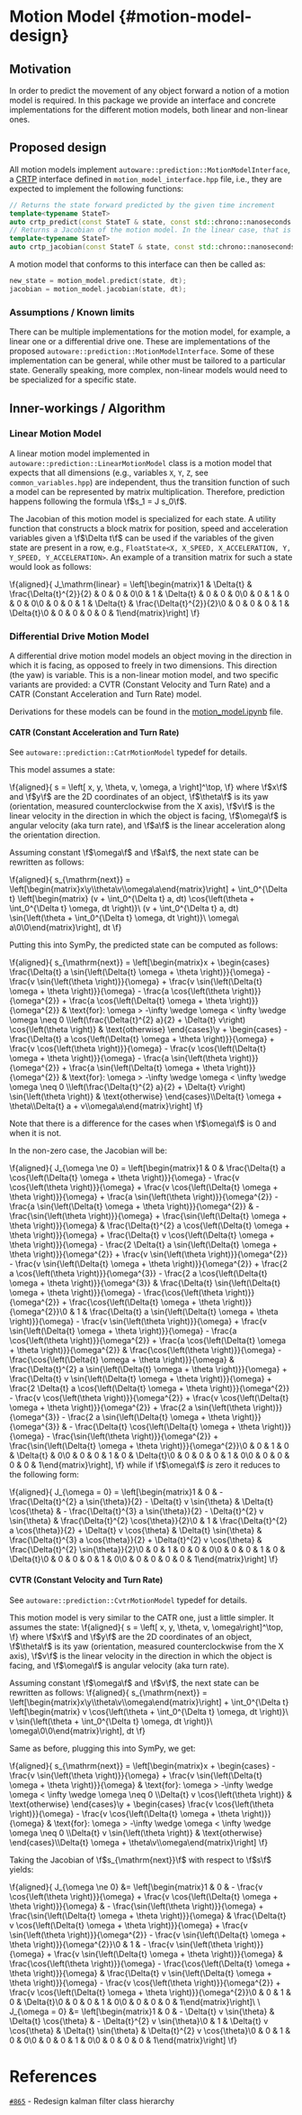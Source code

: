 Motion Model {#motion-model-design}
=============

## Motivation
In order to predict the movement of any object forward a notion of a motion model is required. In
this package we provide an interface and concrete implementations for the different motion models,
both linear and non-linear ones.

## Proposed design

All motion models implement `autoware::prediction::MotionModelInterface`, a
[CRTP](https://en.wikipedia.org/wiki/Curiously_recurring_template_pattern) interface defined in
`motion_model_interface.hpp` file, i.e., they are expected to implement the following functions:

```cpp
// Returns the state forward predicted by the given time increment
template<typename StateT>
auto crtp_predict(const StateT & state, const std::chrono::nanoseconds & dt) const;
// Returns a Jacobian of the motion model. In the linear case, that is equal to a transition matrix.
template<typename StateT>
auto crtp_jacobian(const StateT & state, const std::chrono::nanoseconds & dt) const;
```

A motion model that conforms to this interface can then be called as:

```cpp
new_state = motion_model.predict(state, dt);
jacobian = motion_model.jacobian(state, dt);
```

### Assumptions / Known limits
There can be multiple implementations for the motion model, for example, a linear one or a
differential drive one. These are implementations of the proposed
`autoware::prediction::MotionModelInterface`. Some of these implementation can be general, while
other must be tailored to a particular state. Generally speaking, more complex, non-linear models
would need to be specialized for a specific state.

## Inner-workings / Algorithm

### Linear Motion Model
A linear motion model implemented in `autoware::prediction::LinearMotionModel` class is a motion
model that expects that all dimensions (e.g., variables `X`, `Y`, `Z`, see `common_variables.hpp`)
are independent, thus the transition function of such a model can be represented by matrix
multiplication. Therefore, prediction happens following the formula \f$s_1 = J s_0\f$.

The Jacobian of this motion model is specialized for each state. A utility function that constructs
a block matrix for position, speed and acceleration variables given a \f$\Delta t\f$ can be used if
the variables of the given state are present in a row, e.g., `FloatState<X, X_SPEED, X_ACCELERATION,
Y, Y_SPEED, Y_ACCELERATION>`. An example of a transition matrix for such a state would look as
follows:

\f{aligned}{
J_\mathrm{linear} = \left[\begin{matrix}1 & \Delta{t} & \frac{\Delta{t}^{2}}{2} & 0 & 0 & 0\\0 & 1 & \Delta{t} & 0 & 0 & 0\\0 & 0 & 1 & 0 & 0 & 0\\0 & 0 & 0 & 1 & \Delta{t} & \frac{\Delta{t}^{2}}{2}\\0 & 0 & 0 & 0 & 1 & \Delta{t}\\0 & 0 & 0 & 0 & 0 & 1\end{matrix}\right]
\f}

### Differential Drive Motion Model

A differential drive motion model models an object moving in the direction in which it is facing, as
opposed to freely in two dimensions. This direction (the yaw) is variable. This is a non-linear
motion model, and two specific variants are provided: a CVTR (Constant Velocity and Turn Rate) and a
CATR (Constant Acceleration and Turn Rate) model.

Derivations for these models can be found in the [motion_model.ipynb](https://gitlab.com/autowarefoundation/autoware.auto/AutowareAuto/-/blob/master/src/prediction/kalman_filter/notebooks/motion_model.ipynb) file.

#### CATR (Constant Acceleration and Turn Rate)

See `autoware::prediction::CatrMotionModel` typedef for details.

This model assumes a state:

\f{aligned}{
s = \left[ x, y, \theta, v, \omega, a \right]^\top,
\f}
where \f$x\f$ and \f$y\f$ are the 2D coordinates of an object, \f$\theta\f$ is its yaw (orientation,
measured counterclockwise from the X axis), \f$v\f$ is the linear velocity in the direction in which
the object is facing, \f$\omega\f$ is angular velocity (aka turn rate), and \f$a\f$ is the linear
acceleration along the orientation direction.

Assuming constant \f$\omega\f$ and \f$a\f$, the next state can be rewritten as follows:

\f{aligned}{
s_{\mathrm{next}} = \left[\begin{matrix}x\\y\\\theta\\v\\\omega\\a\end{matrix}\right] + \int_0^{\Delta t} \left[\begin{matrix} (v + \int_0^{\Delta t} a, dt) \cos{\left(\theta + \int_0^{\Delta t} \omega, dt \right)}\\ (v + \int_0^{\Delta t} a, dt) \sin{\left(\theta + \int_0^{\Delta t} \omega, dt \right)}\\ \omega\\ a\\0\\0\end{matrix}\right], dt
\f}

Putting this into SymPy, the predicted state can be computed as follows:

\f{aligned}{
s_{\mathrm{next}} = \left[\begin{matrix}x + \begin{cases} \frac{\Delta{t} a \sin{\left(\Delta{t} \omega + \theta \right)}}{\omega} - \frac{v \sin{\left(\theta \right)}}{\omega} + \frac{v \sin{\left(\Delta{t} \omega + \theta \right)}}{\omega} - \frac{a \cos{\left(\theta \right)}}{\omega^{2}} + \frac{a \cos{\left(\Delta{t} \omega + \theta \right)}}{\omega^{2}} & \text{for}\: \omega > -\infty \wedge \omega < \infty \wedge \omega \neq 0 \\\left(\frac{\Delta{t}^{2} a}{2} + \Delta{t} v\right) \cos{\left(\theta \right)} & \text{otherwise} \end{cases}\\y + \begin{cases} - \frac{\Delta{t} a \cos{\left(\Delta{t} \omega + \theta \right)}}{\omega} + \frac{v \cos{\left(\theta \right)}}{\omega} - \frac{v \cos{\left(\Delta{t} \omega + \theta \right)}}{\omega} - \frac{a \sin{\left(\theta \right)}}{\omega^{2}} + \frac{a \sin{\left(\Delta{t} \omega + \theta \right)}}{\omega^{2}} & \text{for}\: \omega > -\infty \wedge \omega < \infty \wedge \omega \neq 0 \\\left(\frac{\Delta{t}^{2} a}{2} + \Delta{t} v\right) \sin{\left(\theta \right)} & \text{otherwise} \end{cases}\\\Delta{t} \omega + \theta\\\Delta{t} a + v\\\omega\\a\end{matrix}\right]
\f}

Note that there is a difference for the cases when \f$\omega\f$ is 0 and when it is not.

In the non-zero case, the Jacobian will be:

\f{aligned}{
J_{\omega \ne 0} = \left[\begin{matrix}1 & 0 & \frac{\Delta{t} a \cos{\left(\Delta{t} \omega + \theta \right)}}{\omega} - \frac{v \cos{\left(\theta \right)}}{\omega} + \frac{v \cos{\left(\Delta{t} \omega + \theta \right)}}{\omega} + \frac{a \sin{\left(\theta \right)}}{\omega^{2}} - \frac{a \sin{\left(\Delta{t} \omega + \theta \right)}}{\omega^{2}} & - \frac{\sin{\left(\theta \right)}}{\omega} + \frac{\sin{\left(\Delta{t} \omega + \theta \right)}}{\omega} & \frac{\Delta{t}^{2} a \cos{\left(\Delta{t} \omega + \theta \right)}}{\omega} + \frac{\Delta{t} v \cos{\left(\Delta{t} \omega + \theta \right)}}{\omega} - \frac{2 \Delta{t} a \sin{\left(\Delta{t} \omega + \theta \right)}}{\omega^{2}} + \frac{v \sin{\left(\theta \right)}}{\omega^{2}} - \frac{v \sin{\left(\Delta{t} \omega + \theta \right)}}{\omega^{2}} + \frac{2 a \cos{\left(\theta \right)}}{\omega^{3}} - \frac{2 a \cos{\left(\Delta{t} \omega + \theta \right)}}{\omega^{3}} & \frac{\Delta{t} \sin{\left(\Delta{t} \omega + \theta \right)}}{\omega} - \frac{\cos{\left(\theta \right)}}{\omega^{2}} + \frac{\cos{\left(\Delta{t} \omega + \theta \right)}}{\omega^{2}}\\0 & 1 & \frac{\Delta{t} a \sin{\left(\Delta{t} \omega + \theta \right)}}{\omega} - \frac{v \sin{\left(\theta \right)}}{\omega} + \frac{v \sin{\left(\Delta{t} \omega + \theta \right)}}{\omega} - \frac{a \cos{\left(\theta \right)}}{\omega^{2}} + \frac{a \cos{\left(\Delta{t} \omega + \theta \right)}}{\omega^{2}} & \frac{\cos{\left(\theta \right)}}{\omega} - \frac{\cos{\left(\Delta{t} \omega + \theta \right)}}{\omega} & \frac{\Delta{t}^{2} a \sin{\left(\Delta{t} \omega + \theta \right)}}{\omega} + \frac{\Delta{t} v \sin{\left(\Delta{t} \omega + \theta \right)}}{\omega} + \frac{2 \Delta{t} a \cos{\left(\Delta{t} \omega + \theta \right)}}{\omega^{2}} - \frac{v \cos{\left(\theta \right)}}{\omega^{2}} + \frac{v \cos{\left(\Delta{t} \omega + \theta \right)}}{\omega^{2}} + \frac{2 a \sin{\left(\theta \right)}}{\omega^{3}} - \frac{2 a \sin{\left(\Delta{t} \omega + \theta \right)}}{\omega^{3}} & - \frac{\Delta{t} \cos{\left(\Delta{t} \omega + \theta \right)}}{\omega} - \frac{\sin{\left(\theta \right)}}{\omega^{2}} + \frac{\sin{\left(\Delta{t} \omega + \theta \right)}}{\omega^{2}}\\0 & 0 & 1 & 0 & \Delta{t} & 0\\0 & 0 & 0 & 1 & 0 & \Delta{t}\\0 & 0 & 0 & 0 & 1 & 0\\0 & 0 & 0 & 0 & 0 & 1\end{matrix}\right],
\f}
while if \f$\omega\f$ _is_ zero it reduces to the following form:

\f{aligned}{
J_{\omega = 0} = \left[\begin{matrix}1 & 0 & - \frac{\Delta{t}^{2} a \sin{\theta}}{2} - \Delta{t} v \sin{\theta} & \Delta{t} \cos{\theta} & - \frac{\Delta{t}^{3} a \sin{\theta}}{2} - \Delta{t}^{2} v \sin{\theta} & \frac{\Delta{t}^{2} \cos{\theta}}{2}\\0 & 1 & \frac{\Delta{t}^{2} a \cos{\theta}}{2} + \Delta{t} v \cos{\theta} & \Delta{t} \sin{\theta} & \frac{\Delta{t}^{3} a \cos{\theta}}{2} + \Delta{t}^{2} v \cos{\theta} & \frac{\Delta{t}^{2} \sin{\theta}}{2}\\0 & 0 & 1 & 0 & 0 & 0\\0 & 0 & 0 & 1 & 0 & \Delta{t}\\0 & 0 & 0 & 0 & 1 & 0\\0 & 0 & 0 & 0 & 0 & 1\end{matrix}\right]
\f}

#### CVTR (Constant Velocity and Turn Rate)

See `autoware::prediction::CvtrMotionModel` typedef for details.

This motion model is very similar to the CATR one, just a little simpler. It assumes the state:
\f{aligned}{
s = \left[ x, y, \theta, v, \omega\right]^\top,
\f}
where \f$x\f$ and \f$y\f$ are the 2D coordinates of an object, \f$\theta\f$ is its yaw (orientation,
measured counterclockwise from the X axis), \f$v\f$ is the linear velocity in the direction in which
the object is facing, and \f$\omega\f$ is angular velocity (aka turn rate).

Assuming constant \f$\omega\f$ and \f$v\f$, the next state can be rewritten as follows:
\f{aligned}{
s_{\mathrm{next}} = \left[\begin{matrix}x\\y\\\theta\\v\\\omega\end{matrix}\right] + \int_0^{\Delta t} \left[\begin{matrix} v \cos{\left(\theta + \int_0^{\Delta t} \omega, dt \right)}\\ v \sin{\left(\theta + \int_0^{\Delta t} \omega, dt \right)}\\ \omega\\0\\0\end{matrix}\right], dt
\f}

Same as before, plugging this into SymPy, we get:

\f{aligned}{
s_{\mathrm{next}} = \left[\begin{matrix}x + \begin{cases} - \frac{v \sin{\left(\theta \right)}}{\omega} + \frac{v \sin{\left(\Delta{t} \omega + \theta \right)}}{\omega} & \text{for}\: \omega > -\infty \wedge \omega < \infty \wedge \omega \neq 0 \\\Delta{t} v \cos{\left(\theta \right)} & \text{otherwise} \end{cases}\\y + \begin{cases} \frac{v \cos{\left(\theta \right)}}{\omega} - \frac{v \cos{\left(\Delta{t} \omega + \theta \right)}}{\omega} & \text{for}\: \omega > -\infty \wedge \omega < \infty \wedge \omega \neq 0 \\\Delta{t} v \sin{\left(\theta \right)} & \text{otherwise} \end{cases}\\\Delta{t} \omega + \theta\\v\\\omega\end{matrix}\right]
\f}

Taking the Jacobian of \f$s_{\mathrm{next}}\f$ with respect to \f$s\f$ yields:

\f{aligned}{
J_{\omega \ne 0} &= \left[\begin{matrix}1 & 0 & - \frac{v \cos{\left(\theta \right)}}{\omega} + \frac{v \cos{\left(\Delta{t} \omega + \theta \right)}}{\omega} & - \frac{\sin{\left(\theta \right)}}{\omega} + \frac{\sin{\left(\Delta{t} \omega + \theta \right)}}{\omega} & \frac{\Delta{t} v \cos{\left(\Delta{t} \omega + \theta \right)}}{\omega} + \frac{v \sin{\left(\theta \right)}}{\omega^{2}} - \frac{v \sin{\left(\Delta{t} \omega + \theta \right)}}{\omega^{2}}\\0 & 1 & - \frac{v \sin{\left(\theta \right)}}{\omega} + \frac{v \sin{\left(\Delta{t} \omega + \theta \right)}}{\omega} & \frac{\cos{\left(\theta \right)}}{\omega} - \frac{\cos{\left(\Delta{t} \omega + \theta \right)}}{\omega} & \frac{\Delta{t} v \sin{\left(\Delta{t} \omega + \theta \right)}}{\omega} - \frac{v \cos{\left(\theta \right)}}{\omega^{2}} + \frac{v \cos{\left(\Delta{t} \omega + \theta \right)}}{\omega^{2}}\\0 & 0 & 1 & 0 & \Delta{t}\\0 & 0 & 0 & 1 & 0\\0 & 0 & 0 & 0 & 1\end{matrix}\right]\\
\\
J_{\omega = 0} &= \left[\begin{matrix}1 & 0 & - \Delta{t} v \sin{\theta} & \Delta{t} \cos{\theta} & - \Delta{t}^{2} v \sin{\theta}\\0 & 1 & \Delta{t} v \cos{\theta} & \Delta{t} \sin{\theta} & \Delta{t}^{2} v \cos{\theta}\\0 & 0 & 1 & 0 & 0\\0 & 0 & 0 & 1 & 0\\0 & 0 & 0 & 0 & 1\end{matrix}\right]
\f}




# References

[`#865`](https://gitlab.com/autowarefoundation/autoware.auto/AutowareAuto/-/issues/865) - Redesign kalman filter class hierarchy
